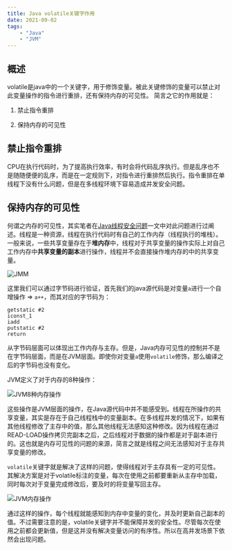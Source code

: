 ```yaml
---
title: Java volatile关键字作用
date: 2021-09-02
tags:
    - "Java"
    - "JVM"
---
```


## 概述

volatile是java中的一个关键字，用于修饰变量。被此关键修饰的变量可以禁止对此变量操作的指令进行重排，还有保持内存的可见性。
简言之它的作用就是：

1. 禁止指令重排

2. 保持内存的可见性

## 禁止指令重排

CPU在执行代码时，为了提高执行效率，有时会将代码乱序执行。但是乱序也不是随随便便的乱序，而是在一定规则下，对指令进行重排然后执行。指令重排在单线程下没有什么问题，但是在多线程环境下容易造成并发安全问题。

## 保持内存的可见性

何谓之内存的可见性，其实笔者在[Java线程安全问题](https://www.cnblogs.com/Huobn/p/14514332.html)一文中对此问题进行过阐述。线程是一种资源，线程在执行代码时有自己的工作内存（线程执行的堆栈）。一般来说，一些共享变量存在于**堆内存**中，线程对于共享变量的操作实际上对自己工作内存中**共享变量的副本**进行操作，线程并不会直接操作堆内存的中的共享变量。

![JMM](https://cdn.jsdelivr.net/gh/huobingnan/my_image_hosting@master/JMM.12sj47r5qvfk.png)

这里我们可以通过字节码进行验证，首先我们的java源代码是对变量`a`进行一个自增操作 => `a++`，而其对应的字节码为：

```
getstatic #2 
iconst_1
iadd
putstatic #2
return
```

从字节码层面可以体现出工作内存与主存。但是，Java内存可见性的控制并不是在字节码层面，而是在JVM层面。即使你对变量`a`使用`volatile`修饰，那么编译之后的字节码也没有变化。

JVM定义了对于内存的8种操作：

![JVM8种内存操作](https://cdn.jsdelivr.net/gh/huobingnan/my_image_hosting@master/JVM8种内存操作.midhrakt0gg.png)

这些操作是JVM层面的操作，在Java源代码中并不能感受到。线程在所操作的共享变量，其实是存在于自己线程栈中的变量副本。在多线程并发的情况下，如果有其他线程修改了主存中的值，那么其他线程无法感知这种修改。因为线程在通过READ-LOAD操作拷贝完副本之后，之后线程对于数据的操作都是对于副本进行的。这也就是内存可见性的问题的来源，简言之就是线程之间无法感知对于主存共享变量的修改。

`volatile`关键字就是解决了这样的问题，使得线程对于主存具有一定的可见性。其解决方案是对于volatile标注的变量，每次在使用之前都要重新从主存中加载，同时每次对于变量完成修改后，要及时的将变量写回主存。

![JVM内存操作](https://cdn.jsdelivr.net/gh/huobingnan/my_image_hosting@master/JVM内存操作.6pyc72z8a2w0.png)

通过这样的操作，每个线程就能感知到内存中变量的变化，并及时更新自己副本的值。不过需要注意的是，volatile关键字并不能保障并发的安全性。尽管每次在使用之前都会更新值，但是这并没有解决变量访问的有序性。所以在高并发场景下依然会出现问题。